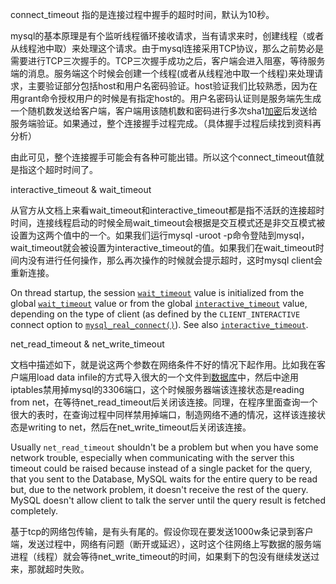  connect_timeout 指的是连接过程中握手的超时时间，默认为10秒。

mysql的基本原理是有个监听线程循环接收请求，当有请求来时，创建线程（或者从线程池中取）来处理这个请求。由于mysql连接采用TCP协议，那么之前势必是需要进行TCP三次握手的。TCP三次握手成功之后，客户端会进入阻塞，等待服务端的消息。服务端这个时候会创建一个线程(或者从线程池中取一个线程)来处理请求，主要验证部分包括host和用户名密码验证。host验证我们比较熟悉，因为在用grant命令授权用户的时候是有指定host的。用户名密码认证则是服务端先生成一个随机数发送给客户端，客户端用该随机数和密码进行多次sha1[加密](http://www.2cto.com/article/jiami/)后发送给服务端验证。如果通过，整个连接握手过程完成。（具体握手过程后续找到资料再分析）

由此可见，整个连接握手可能会有各种可能出错。所以这个connect_timeout值就是指这个超时时间了。

interactive_timeout & wait_timeout

从官方从文档上来看wait_timeout和interactive_timeout都是指不活跃的连接超时时间，连接线程启动的时候全局wait_timeout会根据是交互模式还是非交互模式被设置为这两个值中的一个。如果我们运行mysql -uroot -p命令登陆到mysql，wait_timeout就会被设置为interactive_timeout的值。如果我们在wait_timeout时间内没有进行任何操作，那么再次操作的时候就会提示超时，这时mysql client会重新连接。

On thread startup, the session [`wait_timeout`](https://docs.oracle.com/cd/E17952_01/mysql-5.7-en/server-system-variables.html#sysvar_wait_timeout) value is initialized from the global [`wait_timeout`](https://docs.oracle.com/cd/E17952_01/mysql-5.7-en/server-system-variables.html#sysvar_wait_timeout) value or from the global [`interactive_timeout`](https://docs.oracle.com/cd/E17952_01/mysql-5.7-en/server-system-variables.html#sysvar_interactive_timeout) value, depending on the type of client (as defined by the `CLIENT_INTERACTIVE` connect option to [`mysql_real_connect()`](https://docs.oracle.com/cd/E17952_01/mysql-5.7-en/mysql-real-connect.html "27.7.6.54 mysql_real_connect()")). See also [`interactive_timeout`](https://docs.oracle.com/cd/E17952_01/mysql-5.7-en/server-system-variables.html#sysvar_interactive_timeout).

net_read_timeout & net_write_timeout

文档中描述如下，就是说这两个参数在网络条件不好的情况下起作用。比如我在客户端用load data infile的方式导入很大的一个文件到[数据库](http://www.2cto.com/database/)中，然后中途用iptables禁用掉mysql的3306端口，这个时候服务器端该连接状态是reading from net，在等待net_read_timeout后关闭该连接。同理，在程序里面查询一个很大的表时，在查询过程中同样禁用掉端口，制造网络不通的情况，这样该连接状态是writing to net，然后在net_write_timeout后关闭该连接。

Usually `net_read_timeout` shouldn't be a problem but when you have some network trouble, especially when communicating with the server this timeout could be raised because instead of a single packet for the query, that you sent to the Database, MySQL waits for the entire query to be read but, due to the network problem, it doesn't receive the rest of the query. MySQL doesn't allow client to talk the server until the query result is fetched completely.

基于tcp的网络包传输，是有头有尾的。假设你现在要发送1000w条记录到客户端，发送过程中，网络有问题（断开或延迟），这时这个往网络上写数据的服务端进程（线程）就会等待net_write_timeout的时间，如果剩下的包没有继续发送过来，那就超时失败。
